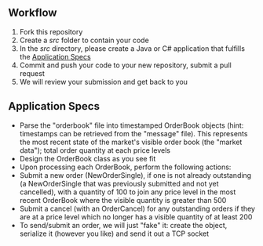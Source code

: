 ## Workflow
1. Fork this repository
2. Create a *src* folder to contain your code
3. In the *src* directory, please create a Java or C# application that fulfills the [Application Specs](#application-specs)
4. Commit and push your code to your new repository, submit a pull request
5. We will review your submission and get back to you

## Application Specs
* Parse the "orderbook" file into timestamped OrderBook objects (hint: timestamps can be retrieved from the "message" file). This represents the most recent state of the market's visible order book (the "market data"); total order quantity at each price levels
 * Design the OrderBook class as you see fit
* Upon processing each OrderBook, perform the following actions:
 * Submit a new order (NewOrderSingle), if one is not already outstanding (a NewOrderSingle that was previously submitted and not yet cancelled), with a quantity of 100 to join any price level in the most recent OrderBook where the visible quantity is greater than 500
 * Submit a cancel (with an OrderCancel) for any outstanding orders if they are at a price level which no longer has a visible quantity of at least 200
* To send/submit an order, we will just "fake" it: create the object, serialize it (however you like) and send it out a TCP socket




